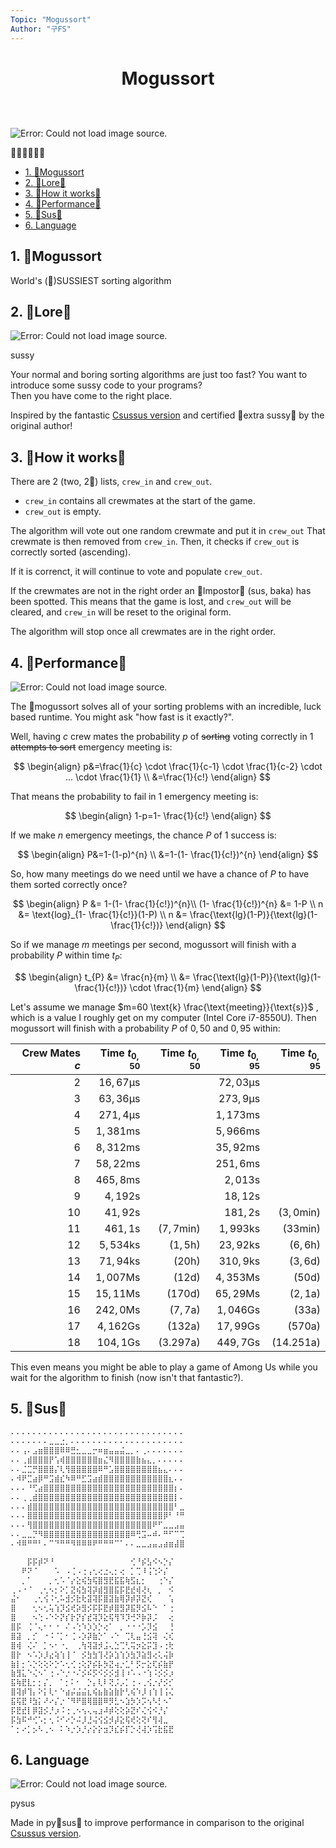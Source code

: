 ```yaml
---
Topic: "Mogussort"
Author: "구FS"
---
```

<link href="./doc_templates/md_style.css" rel="stylesheet"></link>
<body>

# <p style="text-align: center">Mogussort</p>
<br>
<br>

<div class="img_right_30">
    <img alt="Error: Could not load image source."
    src="https://media.tenor.com/1iSARWJr-TEAAAAC/among-us-twerk.gif"/>
    <p class=img_caption>😤😩😩💦💦💦</p>
</div>

- [1. 📮Mogussort](#1-mogussort)
- [2. 📮Lore📮](#2-lore)
- [3. 📮How it works📮](#3-how-it-works)
- [4. 📮Performance📮](#4-performance)
- [5. 📮Sus📮](#5-sus)
- [6. Language](#6-language)

## 1. 📮Mogussort

World's (📮)SUSSIEST sorting algorithm

## 2. 📮Lore📮

<div class="img_right_30">
    <img alt="Error: Could not load image source."
    src="https://i.imgflip.com/5y6poi.jpg"/>
    <p class=img_caption>sussy</p>
</div>

Your normal and boring sorting algorithms are just too fast? You want to introduce some sussy code to your programs?  
Then you have come to the right place.

Inspired by the fantastic [Csussus version](https://github.com/sam-k0/Mogussort/) and certified 📮extra sussy📮 by the original author!

## 3. 📮How it works📮

There are 2 (two, 2📮) lists, `crew_in` and `crew_out`.

- `crew_in` contains all crewmates at the start of the game.
- `crew_out` is empty.

The algorithm will vote out one random crewmate and put it in `crew_out` That crewmate is then removed from `crew_in`. Then, it checks if `crew_out` is correctly sorted (ascending).

If it is correnct, it will continue to vote and populate `crew_out`.

If the crewmates are not in the right order an 📮Impostor📮 (sus, baka) has been spotted. This means that the game is lost, and `crew_out` will be cleared, and `crew_in` will be reset to the original form.

The algorithm will stop once all crewmates are in the right order.

<div style="page-break-after: always;"></div>

## 4. 📮Performance📮

<div class="img_right_30">
    <img alt="Error: Could not load image source."
    src="https://repository-images.githubusercontent.com/468220029/dfe7cf55-8b30-4c65-8e9f-b2245b9e8bcb"/>
    <p class=img_caption></p>
</div>

The 📮mogussort solves all of your sorting problems with an incredible, luck based runtime. You might ask "how fast is it exactly?".

Well, having $c$ crew mates the probability $p$ of ~~sorting~~ voting correctly in $1$ ~~attempts to sort~~ emergency meeting is:

$$
\begin{align}
p&=\frac{1}{c} \cdot \frac{1}{c-1} \cdot \frac{1}{c-2} \cdot ... \cdot \frac{1}{1} \\
&=\frac{1}{c!}
\end{align}
$$

That means the probability to fail in $1$ emergency meeting is:

$$
\begin{align}
1-p=1- \frac{1}{c!}
\end{align}
$$

If we make $n$ emergency meetings, the chance $P$ of $1$ success is:

$$
\begin{align}
P&=1-(1-p)^{n} \\
&=1-(1- \frac{1}{c!})^{n}
\end{align}
$$

So, how many meetings do we need until we have a chance of $P$ to have them sorted correctly once?

$$
\begin{align}
P &= 1-(1- \frac{1}{c!})^{n}\\
(1- \frac{1}{c!})^{n} &= 1-P \\
n &= \text{log}_{1- \frac{1}{c!}}(1-P) \\
n &= \frac{\text{lg}(1-P)}{\text{lg}(1- \frac{1}{c!})}
\end{align}
$$

So if we manage $m$ meetings per second, mogussort will finish with a probability $P$ within time $t_{P}$:

$$
\begin{align}
t_{P} &= \frac{n}{m} \\
&= \frac{\text{lg}(1-P)}{\text{lg}(1- \frac{1}{c!})} \cdot \frac{1}{m}
\end{align}
$$

<div style="page-break-after: always;"></div>

Let's assume we manage $m=60 \text{k} \frac{\text{meeting}}{\text{s}}$ , which is a value I roughly get on my computer (Intel Core i7-8550U). Then mogussort will finish with a probability $P$ of $0,50$ and $0,95$ within:

<div align="center">

| Crew Mates $c$ | Time $t_{0,50}$ | Time $t_{0,50}$ | Time $t_{0,95}$ | Time $t_{0,95}$
|---:|---:|---:|---:|---:|
$2$ | $16,67 \text{µs}$ |  | $72,03 \text{µs}$ | 
$3$ | $63,36 \text{µs}$ |  | $273,9 \text{µs}$ | 
$4$ | $271,4 \text{µs}$ |  | $1,173 \text{ms}$ | 
$5$ | $1,381 \text{ms}$ |  | $5,966 \text{ms}$ | 
$6$ | $8,312 \text{ms}$ |  | $35,92 \text{ms}$ | 
$7$ | $58,22 \text{ms}$ |  | $251,6 \text{ms}$ | 
$8$ | $465,8 \text{ms}$ |  | $2,013 \text{s}$ | 
$9$ | $4,192 \text{s}$ |  | $18,12 \text{s}$ | 
$10$ | $41,92 \text{s}$ |  | $181,2 \text{s}$ | $(3,0 \text{min})$ 
$11$ | $461,1 \text{s}$ | $(7,7 \text{min})$ | $1,993 \text{ks}$ | $(33 \text{min})$
$12$ | $5,534 \text{ks}$ | $(1,5 \text{h})$ | $23,92 \text{ks}$ | $(6,6 \text{h})$
$13$ | $71,94 \text{ks}$ | $(20 \text{h})$ | $310,9 \text{ks}$ | $(3,6 \text{d})$
$14$ | $1,007 \text{Ms}$ | $(12 \text{d})$ | $4,353 \text{Ms}$ | $(50 \text{d})$
$15$ | $15,11 \text{Ms}$ | $(170 \text{d})$ | $65,29 \text{Ms}$ | $(2,1 \text{a})$
$16$ | $242,0 \text{Ms}$ | $(7,7 \text{a})$ | $1,046 \text{Gs}$ | $(33 \text{a})$
$17$ | $4,162 \text{Gs}$ | $(132 \text{a})$ | $17,99 \text{Gs}$ | $(570 \text{a})$
$18$ | $104,1 \text{Gs}$ | $(3.297 \text{a})$ | $449,7 \text{Gs}$ | $(14.251 \text{a})$

</div>

This even means you might be able to play a game of Among Us while you wait for the algorithm to finish (now isn't that fantastic?).

<div style="page-break-after: always;"></div>

## 5. 📮Sus📮

```python
⠄⠄⠄⠄⠄⠄⠄⠄⠄⠄⠄⠄⠄⠄⠄⠄⠄⠄⠄⠄⠄⠄⠄⠄⠄⠄⠄⠄⠄⠄⠄⠄
⠄⠄⠄⠄⠄⠄⠄⣀⣀⣐⡀⠄⠄⠄⠄⠄⠄⠄⠄⠄⠄⠄⠄⠄⠄⠄⠄⠄⠄⠄⠄⠄
⠄⠄⢠⠄⣠⣶⣿⣿⣿⠿⠿⣛⣂⣀⣀⡒⠶⣶⣤⣤⣬⣀⡀⠄⢀⠄⠄⠄⠄⠄⠄⠄
⠄⠄⢀⣾⣿⣿⣿⡟⢡⢾⣿⣿⣿⣿⣿⣿⣶⣌⠻⣿⣿⣿⣿⣷⣦⣄⡀⠄⠄⠄⠄⠄
⠄⠄⣈⣉⡛⣿⣿⣿⡌⢇⢻⣿⣿⣿⣿⣿⠿⠛⣡⣿⣿⣿⣿⣿⣿⣿⣿⣦⣄⠄⠄⠄
⠄⠺⠟⣉⣴⡿⠛⣩⣾⣎⠳⠿⠛⣋⣩⣴⣾⣿⣿⣿⣿⣿⣿⣿⣿⣿⣿⣿⣿⣆⠄⠄
⠄⠄⠄⠘⢋⣴⣿⣿⣿⣿⣿⣿⣿⣿⣿⣿⣿⣿⣿⣿⣿⣿⣿⣿⣿⣿⣿⣿⣿⣿⡆⠄
⠄⠄⢀⢀⣾⣿⣿⣿⣿⣿⣿⣿⣿⣿⣿⣿⣿⣿⣿⣿⣿⣿⣿⣿⣿⣿⣿⣿⣿⣿⡇⠄
⠄⠄⠄⣾⣿⣿⣿⣿⣿⣿⣿⣿⣿⣿⣿⣿⣿⣿⣿⣿⣿⣿⣿⣿⣿⣿⣿⣿⣿⣿⠃⣀
⠄⠄⠄⣿⣿⣿⣿⣿⣿⣿⣿⣿⣿⣿⣿⣿⣿⣿⣿⣿⣿⣿⣿⣿⣿⣿⣿⣿⡿⠃⠘⠛
⠄⠄⠄⢻⣿⣿⣿⣿⣿⣿⣿⣿⣿⣿⣿⣿⣿⣿⣿⣿⣿⣿⣿⣿⣿⣿⠟⠋⣀⣀⣠⣤
⠄⠄⣀⣀⡙⠻⣿⣿⣿⣿⣿⣿⣿⣿⣿⣿⣿⣿⣿⣿⣿⣿⠿⢛⣩⠤⠾⠄⠛⠋⠉⢉
⠄⠺⠿⠛⠛⠃⠄⠉⠙⠛⠛⠻⠿⠿⠿⠟⠛⠛⠛⠉⠁⠄⠄⣀⣀⣠⣤⣠⣴⣶⣼⣿
```

```python
⠀⠀⠀⡯⡯⡾⠝⠘⠀⠀⠀⠀⠀⠀⠀⠀⠀⠀⠀⠀⠀⠀⢊⠘⡮⣣⠪⠢⡑⡌ 
⠀⠀⠟⠝⠈⠀⠀⠀⠡⠀⠠⢈⠠⢐⢠⢂⢔⣐⢄⡂⢔⠀⡁⢉⠸⢨⢑⠕⡌
⠀⠀⡀⠁⠀⠀⠀⡀⢂⠡⠈⡔⣕⢮⣳⢯⣿⣻⣟⣯⣯⢷⣫⣆⡂⠀⠀⢐⠑⡌ 
⢀⠠⠐⠈⠀⢀⢂⠢⡂⠕⡁⣝⢮⣳⢽⡽⣾⣻⣿⣯⡯⣟⣞⢾⢜⢆⠀⡀⠀⠪
⣬⠂⠀⠀⢀⢂⢪⠨⢂⠥⣺⡪⣗⢗⣽⢽⡯⣿⣽⣷⢿⡽⡾⡽⣝⢎⠀⠀⠀⢡ 
⣿⠀⠀⠀⢂⠢⢂⢥⢱⡹⣪⢞⡵⣻⡪⡯⡯⣟⡾⣿⣻⡽⣯⡻⣪⠧⠑⠀⠁⢐
⣿⠀⠀⠀⠢⢑⠠⠑⠕⡝⡎⡗⡝⡎⣞⢽⡹⣕⢯⢻⠹⡹⢚⠝⡷⡽⡨⠀⠀⢔ 
⣿⡯⠀⢈⠈⢄⠂⠂⠐⠀⠌⠠⢑⠱⡱⡱⡑⢔⠁⠀⡀⠐⠐⠐⡡⡹⣪⠀⠀⢘
⣿⣽⠀⡀⡊⠀⠐⠨⠈⡁⠂⢈⠠⡱⡽⣷⡑⠁⠠⠑⠀⢉⢇⣤⢘⣪⢽⠀⢌⢎
⣿⢾⠀⢌⠌⠀⡁⠢⠂⠐⡀⠀⢀⢳⢽⣽⡺⣨⢄⣑⢉⢃⢭⡲⣕⡭⣹⠠⢐⢗
⣿⡗⠀⠢⠡⡱⡸⣔⢵⢱⢸⠈⠀⡪⣳⣳⢹⢜⡵⣱⢱⡱⣳⡹⣵⣻⢔⢅⢬⡷
⣷⡇⡂⠡⡑⢕⢕⠕⡑⠡⢂⢊⢐⢕⡝⡮⡧⡳⣝⢴⡐⣁⠃⡫⡒⣕⢏⡮⣷⡟
⣷⣻⣅⠑⢌⠢⠁⢐⠠⠑⡐⠐⠌⡪⠮⡫⠪⡪⡪⣺⢸⠰⠡⠠⠐⢱⠨⡪⡪⡰ 
⣯⢷⣟⣇⡂⡂⡌⡀⠀⠁⡂⠅⠂⠀⡑⡄⢇⠇⢝⡨⡠⡁⢐⠠⢀⢪⡐⡜⡪⡊
⣿⢽⡾⢹⡄⠕⡅⢇⠂⠑⣴⡬⣬⣬⣆⢮⣦⣷⣵⣷⡗⢃⢮⠱⡸⢰⢱⢸⢨⢌ 
⣯⢯⣟⠸⣳⡅⠜⠔⡌⡐⠈⠻⠟⣿⢿⣿⣿⠿⡻⣃⠢⣱⡳⡱⡩⢢⠣⡃⠢⠁
⡯⣟⣞⡇⡿⣽⡪⡘⡰⠨⢐⢀⠢⢢⢄⢤⣰⠼⡾⢕⢕⡵⣝⠎⢌⢪⠪⡘⡌
⡯⣳⠯⠚⢊⠡⡂⢂⠨⠊⠔⡑⠬⡸⣘⢬⢪⣪⡺⡼⣕⢯⢞⢕⢝⠎⢻⢼⣀
⠁⡂⠔⡁⡢⠣⢀⠢⠀⠅⠱⡐⡱⡘⡔⡕⡕⣲⡹⣎⡮⡏⡑⢜⢼⡱⢩⣗⣯⣟ 
```

## 6. Language

<div class="img_right_30">
    <img alt="Error: Could not load image source."
    src="https://d112y698adiu2z.cloudfront.net/photos/production/software_photos/001/465/847/datas/original.png"/>
    <p class=img_caption>pysus</p>
</div>

Made in py📮sus📮 to improve performance in comparison to the original [Csussus version](https://github.com/sam-k0/Mogussort/).

</body>
